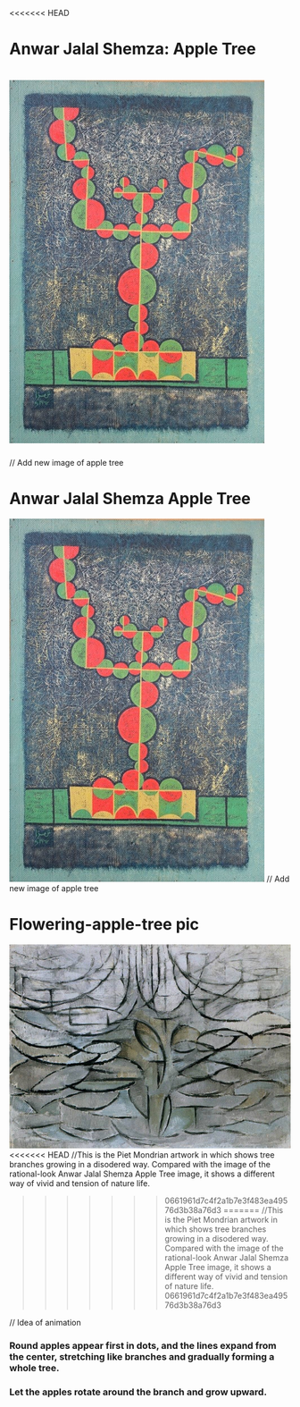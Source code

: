 <<<<<<< HEAD
# Anwar Jalal Shemza: Apple Tree
![an image of the scream](readmeImages/Anwar%20Jalal%20Shemza%20Apple%20Tree.jpeg)
=======

// Add new image of apple tree
# Anwar Jalal Shemza Apple Tree
![an image of the scream](readmeImages/Anwar%20Jalal%20Shemza%20Apple%20Tree.jpeg)
// Add new image of apple tree
# Flowering-apple-tree pic
![an image of the scream](readmeImages/flowering-apple-tree.jpg)
<<<<<<< HEAD
//This is the Piet Mondrian artwork in which shows tree branches growing in a disodered way. Compared with the image of the rational-look Anwar Jalal Shemza Apple Tree image, it shows a different way of vivid and tension of nature life.
>>>>>>> 0661961d7c4f2a1b7e3f483ea49576d3b38a76d3
=======
//This is the Piet Mondrian artwork in which shows tree branches growing in a disodered way. Compared with the image of the rational-look Anwar Jalal Shemza Apple Tree image, it shows a different way of vivid and tension of nature life.
>>>>>>> 0661961d7c4f2a1b7e3f483ea49576d3b38a76d3

// Idea of animation
### Round apples appear first in dots, and the lines expand from the center, stretching like branches and gradually forming a whole tree.
### Let the apples rotate around the branch and grow upward.